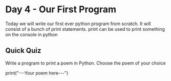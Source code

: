 # Day 4 - Our First Program

Today we will write our first ever python program from scratch. It will consist of a bunch of print statements. print can be used to print something on the console in python

## Quick Quiz

Write a program to print a poem in Python. Choose the poem of your choice

print("---Your poem here---")
